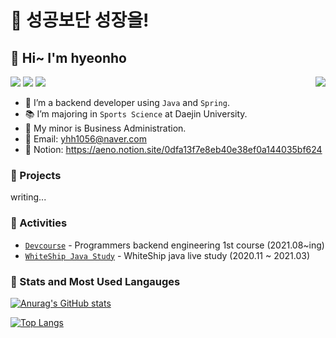 # 🌟 성공보단 성장을!
## 🤗 Hi~ I'm hyeonho

<p align="left">
  <img align="right" src="https://hits.seeyoufarm.com/api/count/incr/badge.svg?url=https%3A%2F%2Fgithub.com%2Fyhh1056&count_bg=%234CBC64&title_bg=%23555555&icon=&icon_color=%23E7E7E7&title=hits&edge_flat=false"/>
  <img src="https://img.shields.io/badge/Java-008FBC?style=flat-square&logo=Java&logoColor=white"/></a>
  <img src="https://img.shields.io/badge/Spring Boot-64C931?style=flat-square&logo=Spring-Boot&logoColor=white"/></a>
  <img src="https://img.shields.io/badge/Git-F05032?style=flat-square&logo=Git&logoColor=white"/>
</p>
  
- 🌱 I’m a backend developer using `Java` and `Spring`.
- 📚 I’m majoring in `Sports Science` at Daejin University.
- 📘 My minor is Business Administration.
- 📧 Email: yhh1056@naver.com
- 📝 Notion: https://aeno.notion.site/0dfa13f7e8eb40e38ef0a144035bf624


### 📃 Projects

writing...

### 🚀 Activities  
- [`Devcourse`](https://programmers.co.kr/learn/courses/12177) - Programmers backend engineering 1st course (2021.08~ing)
- [`WhiteShip Java Study`](https://github.com/whiteship/live-study) - WhiteShip java live study (2020.11 ~ 2021.03)

### 👣 Stats and Most Used Langauges



<!-- ![header](https://capsule-render.vercel.app/api?type=waving&color=FEE&height=300&section=header&text=Hello%20Aeno%20World!!!&fontSize=90&animation=fadeIn) -->



<!-- [![](https://raw.githubusercontent.com/yhh1056/yhh1056/main/profile-summary-card-output/monokai/0-profile-details.svg)](https://github.com/vn7n24fzkq/github-profile-summary-cards)
[![](https://raw.githubusercontent.com/yhh1056/yhh1056/main/profile-summary-card-output/monokai/1-repos-per-language.svg)](https://github.com/vn7n24fzkq/github-profile-summary-cards) [![](https://raw.githubusercontent.com/yhh1056/yhh1056/main/profile-summary-card-output/monokai/2-most-commit-language.svg)](https://github.com/vn7n24fzkq/github-profile-summary-cards)
[![](https://raw.githubusercontent.com/yhh1056/yhh1056/main/profile-summary-card-output/monokai/3-stats.svg)](https://github.com/vn7n24fzkq/github-profile-summary-cards) [![](https://raw.githubusercontent.com/yhh1056/yhh1056/main/profile-summary-card-output/monokai/4-productive-time.svg)](https://github.com/vn7n24fzkq/github-profile-summary-cards)
 -->


[![Anurag's GitHub stats](https://github-readme-stats.vercel.app/api?username=yhh1056&count_private=true&theme=darcula)
](https://github.com/anuraghazra/github-readme-stats)


[![Top Langs](https://github-readme-stats.vercel.app/api/top-langs/?username=yhh1056&theme=darcula&layout=compact)](https://github.com/anuraghazra/github-readme-stats)

